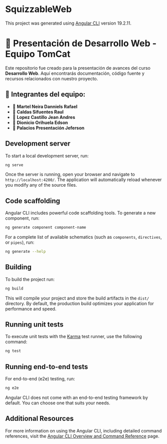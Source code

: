 # SquizzableWeb

This project was generated using [Angular CLI](https://github.com/angular/angular-cli) version 19.2.11.

# 🚀 Presentación de Desarrollo Web - Equipo **TomCat**

Este repositorio fue creado para la presentación de avances del curso **Desarrollo Web**. Aquí encontrarás documentación, código fuente y recursos relacionados con nuestro proyecto.

## 👥 Integrantes del equipo:

- 👤 **Martel Neira Danniels Rafael**
- 👤 **Caldas Sifuentes Raul**
- 👤 **Lopez Castillo Jean Andres**
- 👤 **Dionicio Orihuela Edson**
- 👤 **Palacios Presentación Jeferson**

## Development server

To start a local development server, run:

```bash
ng serve
```

Once the server is running, open your browser and navigate to `http://localhost:4200/`. The application will automatically reload whenever you modify any of the source files.

## Code scaffolding

Angular CLI includes powerful code scaffolding tools. To generate a new component, run:

```bash
ng generate component component-name
```

For a complete list of available schematics (such as `components`, `directives`, or `pipes`), run:

```bash
ng generate --help
```

## Building

To build the project run:

```bash
ng build
```

This will compile your project and store the build artifacts in the `dist/` directory. By default, the production build optimizes your application for performance and speed.

## Running unit tests

To execute unit tests with the [Karma](https://karma-runner.github.io) test runner, use the following command:

```bash
ng test
```

## Running end-to-end tests

For end-to-end (e2e) testing, run:

```bash
ng e2e
```

Angular CLI does not come with an end-to-end testing framework by default. You can choose one that suits your needs.

## Additional Resources

For more information on using the Angular CLI, including detailed command references, visit the [Angular CLI Overview and Command Reference](https://angular.dev/tools/cli) page.
